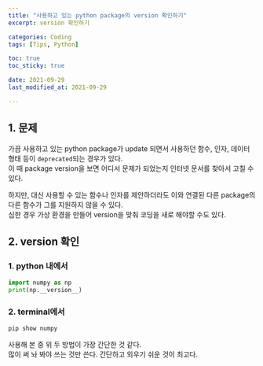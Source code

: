 ```yaml
---
title: "사용하고 있는 python package의 version 확인하기"
excerpt: version 확인하기

categories: Coding
tags: [Tips, Python]

toc: true
toc_sticky: true

date: 2021-09-29
last_modified_at: 2021-09-29

---
```


## 1. 문제

가끔 사용하고 있는 python package가 update 되면서 사용하던 함수, 인자, 데이터 형태 등이 `deprecated`되는 경우가 있다.  
이 때 package version을 보면 어디서 문제가 되었는지 인터넷 문서를 찾아서 고칠 수 있다.  
  
하지만, 대신 사용할 수 있는 함수나 인자를 제안하더라도 이와 연결된 다른 package의 다른 함수가 그를 지원하지 않을 수 있다.  
심한 경우 가상 환경을 만들어 version을 맞춰 코딩을 새로 해야할 수도 있다.  

## 2. version 확인

### 1. python 내에서

```python
import numpy as np
print(np.__version__)
```

### 2. terminal에서

```zsh
pip show numpy
```

사용해 본 중 위 두 방법이 가장 간단한 것 같다.  
많이 써 놔 봐야 쓰는 것만 쓴다. 간단하고 외우기 쉬운 것이 최고다.  
